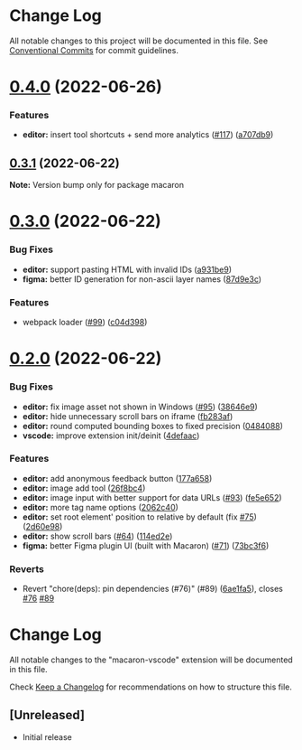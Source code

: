# Change Log

All notable changes to this project will be documented in this file.
See [Conventional Commits](https://conventionalcommits.org) for commit guidelines.

# [0.4.0](https://github.com/macaron-elements/macaron/compare/v0.3.1...v0.4.0) (2022-06-26)


### Features

* **editor:** insert tool shortcuts + send more analytics ([#117](https://github.com/macaron-elements/macaron/issues/117)) ([a707db9](https://github.com/macaron-elements/macaron/commit/a707db95e5daaf65fa149692655fedb518443a70))





## [0.3.1](https://github.com/macaron-elements/macaron/compare/v0.3.0...v0.3.1) (2022-06-22)

**Note:** Version bump only for package macaron





# [0.3.0](https://github.com/macaron-elements/macaron/compare/v0.2.0...v0.3.0) (2022-06-22)


### Bug Fixes

* **editor:** support pasting HTML with invalid IDs ([a931be9](https://github.com/macaron-elements/macaron/commit/a931be928212e992eabe1b0a094e0c27a9efe0b4))
* **figma:** better ID generation for non-ascii layer names ([87d9e3c](https://github.com/macaron-elements/macaron/commit/87d9e3c86ae9be16aae0c90c632409ad7a191fdf))


### Features

* webpack loader ([#99](https://github.com/macaron-elements/macaron/issues/99)) ([c04d398](https://github.com/macaron-elements/macaron/commit/c04d398841a8522500fac4f3bb19226e5fad6476))





# [0.2.0](https://github.com/macaron-elements/macaron/compare/v0.1.1...v0.2.0) (2022-06-22)


### Bug Fixes

* **editor:** fix image asset not shown in Windows ([#95](https://github.com/macaron-elements/macaron/issues/95)) ([38646e9](https://github.com/macaron-elements/macaron/commit/38646e906104f706415da9f6ac7b3550bad971b9))
* **editor:** hide unnecessary scroll bars on iframe ([fb283af](https://github.com/macaron-elements/macaron/commit/fb283af6aaf8921e5dab2295cd6192ca3050f367))
* **editor:** round computed bounding boxes to fixed precision ([0484088](https://github.com/macaron-elements/macaron/commit/04840880a38df13da9df10cf32361656a48d019d))
* **vscode:** improve extension init/deinit ([4defaac](https://github.com/macaron-elements/macaron/commit/4defaac284f429f09445d3d1c962551a03b22f7b))


### Features

* **editor:** add anonymous feedback button ([177a658](https://github.com/macaron-elements/macaron/commit/177a65851134986f3edc2dbe807f90391974365e))
* **editor:** image add tool ([26f8bc4](https://github.com/macaron-elements/macaron/commit/26f8bc4772dedc30ebef4b1fbb662540496b41ed))
* **editor:** image input with better support for data URLs ([#93](https://github.com/macaron-elements/macaron/issues/93)) ([fe5e652](https://github.com/macaron-elements/macaron/commit/fe5e652148596f4517a493e6dde144b79c31fb04))
* **editor:** more tag name options ([2062c40](https://github.com/macaron-elements/macaron/commit/2062c40f768b7049d08264f58abb2a1bb48dc432))
* **editor:** set root element' position to relative by default (fix [#75](https://github.com/macaron-elements/macaron/issues/75)) ([2d60e98](https://github.com/macaron-elements/macaron/commit/2d60e983199206a98b4e2e3e8c2bdaae1f8c4825))
* **editor:** show scroll bars ([#64](https://github.com/macaron-elements/macaron/issues/64)) ([114ed2e](https://github.com/macaron-elements/macaron/commit/114ed2eb291d3e4f87d66252e2d627bb18292c9e))
* **figma:** better Figma plugin UI (built with Macaron) ([#71](https://github.com/macaron-elements/macaron/issues/71)) ([73bc3f6](https://github.com/macaron-elements/macaron/commit/73bc3f6f9782c4f19f2dc9611b255ed82c414aba))


### Reverts

* Revert "chore(deps): pin dependencies (#76)" (#89) ([6ae1fa5](https://github.com/macaron-elements/macaron/commit/6ae1fa51bcca9ef101f9784b6752cab0a3e90827)), closes [#76](https://github.com/macaron-elements/macaron/issues/76) [#89](https://github.com/macaron-elements/macaron/issues/89)





# Change Log

All notable changes to the "macaron-vscode" extension will be documented in this file.

Check [Keep a Changelog](http://keepachangelog.com/) for recommendations on how to structure this file.

## [Unreleased]

- Initial release
